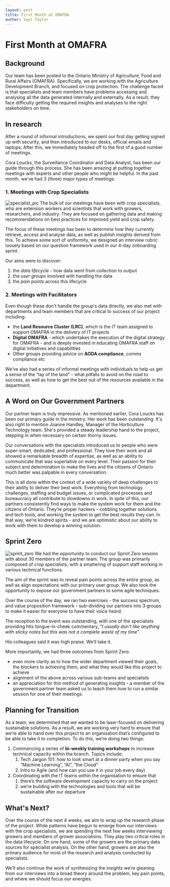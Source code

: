 ```yaml
---
layout: post
title: First Month at OMAFRA
author: Seyi Taylor
---
```

# First Month at OMAFRA
## Background
Our team has been posted to the Ontario Ministry of Agriculture, Food and Rural Affairs (OMAFRA). Specifically, we are working with the Agriculture Development Branch, and focused on crop protection. The challenge faced is that specialists and team members have problems accessing and analysing all the data generated internally and externally. As a result, they face difficulty getting the required insights and analyses to the right stakeholders on time. 


## In research
After a round of informal introductions, we spent our first day getting signed up with security, and then introduced to our desks, official emails and laptops. After this, we immediately headed off to the first of a good number of meetings.

Cora Loucks, the Surveillance Coordinator and Data Analyst, has been our guide through this process. She has been amazing at putting together meetings with experts and other people who might be helpful. In the past month, we’ve had 3 (three) major types of meetings:

### 1. Meetings with Crop Specialists
![specialist_pic](/omafra-updates/images/IMG_3008.JPG?auto=compress&cs=tinysrgb&dpr=1)
The bulk of our meetings have been with crop specialists, who are extension workers and scientists that work with growers, researchers, and industry.  They are focused on gathering data and making recommendations on best practices for improved yield and crop safety.

The focus of these meetings has been to determine how they currently retrieve, access and analyse data, as well as publish insights derived from this. To achieve some sort of uniformity, we designed an interview rubric loosely based on our question framework used in our 4-day onboarding sprint.

Our aims were to discover:
1. the _data lifecycle_ - how data went from collection to output
2. the _user groups_ involved with handling the data
3. the _pain points_ across this lifecycle 

### 2. Meetings with Facilitators
Even though these don't handle the group's data directly, we also met with departments and team members that are critical to success of our project including:
- the **Land Resource Cluster (LRC)**, which is the IT team assigned to support OMAFRA in the delivery of IT projects
- **Digital OMAFRA** - which undertakes the execution of the digital strategy for OMAFRA - and is deeply invested in educating OMAFRA staff on digital initiatives and capabilities
- Other groups providing advice on **AODA compliance**, comms compliance etc

We’ve also had a series of informal meetings with individuals to help us get a sense of the “lay of the land” - what pitfalls to avoid on the road to success, as well as how to get the best out of the resources available in the department. 


## A Word on Our Government Partners
Our partner team is truly impressive. As mentioned earlier, Cora Loucks has been our primary guide in the ministry. Her work has been outstanding. It's also right to mention Joanne Handley, Manager of the Horticulture Technology team. She's provided a steady leadership hand to the project, stepping in when necessary on certain thorny issues.

Our conversations with the specialists introduced us to people who were super-smart, dedicated, and professional. They love their work and all showed a remarkable breadth of expertise, as well as an ability to communicate that was superlative on every level. Their passion for their subject and determination to make the lives and the citizens of Ontario much better was palpable in every conversation.

This is all done within the context of a wide variety of deep challenges to their ability to deliver their best work. Everything from technology challenges, staffing and budget issues, or complicated processes and bureaucracy all contribute to slowdowns in work. In spite of this, our partners consistently find ways to make the system work for them and the citizens of Ontario. They’re proper hackers - cobbling together solutions and tech tools, and working the system to get the best results they can. In that way, we’re kindred spirits - and we are optimistic about our ability to work with them to develop a winning solution.


## Sprint Zero
![sprint_zero](/omafra-updates/images/IMG_0373.JPG?auto=compress&cs=tinysrgb&dpr=1)
We had the opportunity to conduct our Sprint Zero session with about 30 members of the partner team. The group was primarily composed of crop specialists, with a smattering of support staff working in various technical functions.

The aim of the sprint was to reveal pain points across the entire group, as well as align expectations with our primary user group. We also took the opportunity to expose our government partners to some agile techniques.

Over the course of the day, we ran two exercises - the success spectrum, and value proposition framework - sub-dividing our partners into 3 groups to make it easier for everyone to have their voice heard.

The reception to the event was outstanding, with one of the specialists providing htis tongue-in-cheek commentary, “*I usually don't like anything with sticky notes but this was not a complete waste of my time*”.

His colleagues said it was high praise. We’ll take it. 

More importantly, we had three outcomes from Sprint Zero:
- even more clarity as to how the wider department viewed their goals, the blockers to achieving them, and what they would like this project to achieve
- alignment of the above across various sub-teams and specialists
- an appreciation for this method of generating insights - a member of the government partner team asked us to teach them how to run a similar session for one of their meetings.


## Planning for Transition
As a team, we determined that we wanted to be laser-focused on delivering sustainable solutions. As a result, we are working very hard to ensure that we’re able to hand over this project to an organisation that’s configured to be able to take it to completion. To do this, we’re doing two things:
1. Commencing a series of **bi-weekly training workshops** to increase technical capacity within the branch. Topics include:
   1. Tech Jargon 101: how to look smart at a dinner party when you say “Machine Learning”, “AI”, “the Cloud”
   2. Intro to Agile (and how can you use it in your job every day)
2. Coordinating with the IT teams within the organisation to ensure that
   1. there’s the software development capacity to carry on the project
   2. we’re building with the technologies and tools that will be sustainable after our departure


## What's Next?
Over the course of the next 4 weeks, we aim to wrap up the research phase of the project. While patterns have begun to emerge from our interviews with the crop specialists, we are spending the next few weeks interviewing growers and members of grower associations. They play two critical roles in the data lifecycle. On one hand, some of the growers are the primary data sources for specialist analysis. On the other hand, growers are also the primary audience for most of the research and analysis conducted by specialists.

We’ll also continue the work of synthesizing the insights we’re gleaning from our interviews into a broad theory around the problem, key pain points, and where we should focus our energies.

